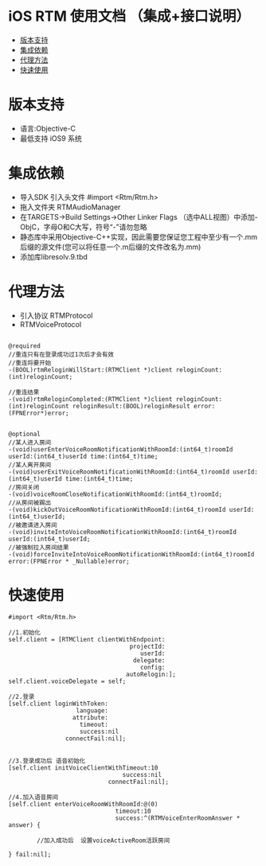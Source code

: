 
iOS RTM 使用文档 （集成+接口说明）
================================

* [版本支持](#版本支持)
* [集成依赖](#集成依赖)
* [代理方法](#代理方法)
* [快速使用](#快速使用)


<a id="版本支持">版本支持</a>
================
* 语言:Objective-C  
* 最低支持 iOS9 系统



<a id="集成依赖">集成依赖</a>
================
* 导入SDK 引入头文件 #import <Rtm/Rtm.h>
* 拖入文件夹 RTMAudioManager
* 在TARGETS->Build Settings->Other Linker Flags （选中ALL视图）中添加-ObjC，字母O和C大写，符号“-”请勿忽略
* 静态库中采用Objective-C++实现，因此需要您保证您工程中至少有一个.mm后缀的源文件(您可以将任意一个.m后缀的文件改名为.mm)
* 添加库libresolv.9.tbd




<a id="代理方法">代理方法</a>
================


* 引入协议 RTMProtocol
* RTMVoiceProtocol
    
```objc

@required
//重连只有在登录成功过1次后才会有效
//重连将要开始
-(BOOL)rtmReloginWillStart:(RTMClient *)client reloginCount:(int)reloginCount;

//重连结果
-(void)rtmReloginCompleted:(RTMClient *)client reloginCount:(int)reloginCount reloginResult:(BOOL)reloginResult error:(FPNError*)error;


@optional
//某人进入房间
-(void)userEnterVoiceRoomNotificationWithRoomId:(int64_t)roomId userId:(int64_t)userId time:(int64_t)time;
//某人离开房间
-(void)userExitVoiceRoomNotificationWithRoomId:(int64_t)roomId userId:(int64_t)userId time:(int64_t)time;
//房间关闭
-(void)voiceRoomCloseNotificationWithRoomId:(int64_t)roomId;
//从房间被踢出
-(void)kickOutVoiceRoomNotificationWithRoomId:(int64_t)roomId userId:(int64_t)userId;
//被邀请进入房间
-(void)inviteIntoVoiceRoomNotificationWithRoomId:(int64_t)roomId userId:(int64_t)userId;
//被强制拉入房间结果
-(void)forceInviteIntoVoiceRoomNotificationWithRoomId:(int64_t)roomId error:(FPNError * _Nullable)error;

```






<a id="快速使用">快速使用</a>
================
```objc
#import <Rtm/Rtm.h>

//1.初始化
self.client = [RTMClient clientWithEndpoint:
                                  projectId:
                                     userId:
                                   delegate:
                                     config:
                                 autoRelogin:];
self.client.voiceDelegate = self;

//2.登录
[self.client loginWithToken:
                   language:
                  attribute:
                    timeout:
                    success:nil 
                connectFail:nil];
                    
     
//3.登录成功后 语音初始化
[self.client initVoiceClientWithTimeout:10
                                success:nil 
                            connectFail:nil];
            
//4.加入语音房间
[self.client enterVoiceRoomWithRoomId:@(0)
                              timeout:10
                              success:^(RTMVoiceEnterRoomAnswer * answer) {

        //加入成功后  设置voiceActiveRoom活跃房间
        
} fail:nil];
           
```




 



